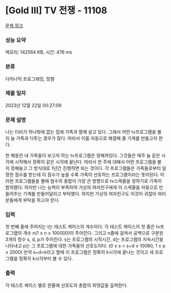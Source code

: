 # [Gold III] TV 전쟁 - 11108 

[문제 링크](https://www.acmicpc.net/problem/11108) 

### 성능 요약

메모리: 142564 KB, 시간: 476 ms

### 분류

다이나믹 프로그래밍, 정렬

### 제출 일자

2023년 12월 22일 00:27:09

### 문제 설명

<p>나는 티비가 하나밖에 없는 집에 가족과 함께 살고 있다. 그래서 어떤 tv프로그램을 볼 지 늘 가족과 다투는 경우가 많다. 따라서 이를 자동으로 해결해 줄 기계를 만들고자 한다.</p>

<p>한 해동안 내 가족들이 보고자 하는 tv프로그램은 정해져있다. 그것들은 매주 늘 같은 시각에 시작해서 정확히 같은 시각에 끝난다. 따라서 한 주에 대해서 어떤 프로그램을 볼 지 정해놓고 그 방식대로 1년간 진행하면 되는 것이다. 각 프로그램들은 가족들로부터 일정한 점수를 받는데 이 점수가 높을 수록 가족이 선호하는 프로그램이라는 뜻이된다. 이러한 프로그램들을 볼때 점수의 총합이 가장 큰 방향으로 tv스케줄을 정하기로 가족이 합의했다. 하지만 나는 능력이 부족하여 가상의 여자친구에게 이 스케줄을 자동으로 만들어주는 기계를 만들어달라고 부탁했다. 하지만 가상의 여자친구도 이것이 귀찮아 여러분들에게 부탁을 하고자 한다.</p>

### 입력 

 <p>첫 번째 줄에 주어지는 t는 테스트 케이스의 개수이다. 각 테스트 케이스의 첫 줄은 tv프로그램의 개수 n(1 ≤ n ≤ 100000)이 주어진다. 그리고 n줄에 걸쳐서 공백으로 구분된 3개의 정수 s, d, p가 주어진다. s는 프로그램의 시작시간, d는 프로그램의 지속시간을 나타내고 p는 그 프로그램에 대한 가족들의 선호도이다. (0 ≤ s < s+d ≤ 10080, 1 ≤ p ≤ 2000) 만약 s+d=k라고 할때 이 프로그램은 정확히 k시각에 끝나는 것이고 새 프로그램을 정확히 k시각부터 볼 수 있다.</p>

### 출력 

 <p>각 테스트 케이스 별로 한줄에 선호도의 총합의 최댓값을 출력한다.</p>

